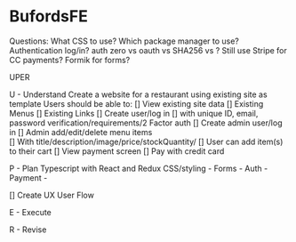 # BufordsFE

Questions:
What CSS to use?
Which package manager to use?
Authentication log/in? auth zero vs oauth vs SHA256 vs ?
Still use Stripe for CC payments?
Formik for forms?

UPER

U - Understand
Create a website for a restaurant using existing site as template
Users should be able to:
[] View existing site data
[] Existing Menus
[] Existing Links
[] Create user/log in
[] with unique ID, email, password verification/requirements/2 Factor auth
[] Create admin user/log in
[] Admin add/edit/delete menu items  
[] With title/description/image/price/stockQuantity/
[] User can add item(s) to their cart
[] View payment screen
[] Pay with credit card

P - Plan
Typescript with React and Redux
CSS/styling -
Forms -
Auth -
Payment -

[] Create UX User Flow

E - Execute

R - Revise
